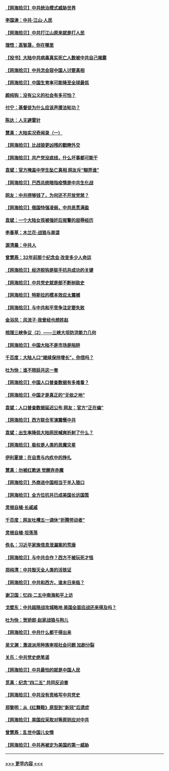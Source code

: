 #### [【网海拾贝】中共统治模式威胁世界](../pages/nsc993/n12957622.md?t=05181752) 
#### [李国涛：中共‧江山‧人民](../pages/nsc993/n12957502.md?t=05181752) 
#### [【网海拾贝】中共打江山原来就是打人民](../pages/nsc993/n12954345.md?t=05181752) 
#### [理悟：高智晟，你在哪里](../pages/nsc993/n12953115.md?t=05181752) 
#### [【投书】大陆中共病毒真实死亡人数被中共自己揭露](../pages/nsc993/n12953050.md?t=05181752) 
#### [【网海拾贝】中共怎会容中国人讨要真相](../pages/nsc993/n12952161.md?t=05181752) 
#### [【网海拾贝】中国生育率可能降至全球最低](../pages/nsc993/n12948793.md?t=05181752) 
#### [颜纯钩：没有公义的社会有多可怕？](../pages/nsc993/n12947626.md?t=05181752) 
#### [付宁：基督徒为什么应该声援法轮功？](../pages/nsc993/n12947233.md?t=05181752) 
#### [陈达：人无避雷针](../pages/nsc993/n12947098.md?t=05181752) 
#### [慧真：大陆实况奇闻录（一）](../pages/nsc993/n12945811.md?t=05181752) 
#### [【网海拾贝】比战狼更凶残的戳瞎外交](../pages/nsc993/n12945717.md?t=05181752) 
#### [【网海拾贝】共产党没底线，什么坏事都可能干](../pages/nsc993/n12942090.md?t=05181752) 
#### [袁斌：官方掩盖中学生坠亡真相 网友斥“糊弄谁”](../pages/nsc993/n12942029.md?t=05181752) 
#### [【网海拾贝】巴西总统暗指疫情是中共生化战](../pages/nsc993/n12938999.md?t=05181752) 
#### [网友：中共捞够钱了，为何还不开放党禁？](../pages/nsc993/n12938952.md?t=05181752) 
#### [【网海拾贝】俄国恃强凌弱，中共恶贯满盈](../pages/nsc993/n12936626.md?t=05181752) 
#### [袁斌：一个大陆女孩被强奸后报警的屈辱经历](../pages/nsc993/n12936547.md?t=05181752) 
#### [李春草：木兰花·战狼与美谍](../pages/nsc993/n12935995.md?t=05181752) 
#### [源清晨：中共人](../pages/nsc993/n12935589.md?t=05181752) 
#### [曾慧燕：32年前那个纪念会 改变多少人命运](../pages/nsc993/n12934233.md?t=05181752) 
#### [【网海拾贝】经济脱钩是联手抗共成功的关键](../pages/nsc993/n12934176.md?t=05181752) 
#### [【网海拾贝】中共党史就是部不断树敌史](../pages/nsc993/n12932844.md?t=05181752) 
#### [【网海拾贝】特斯拉的模本效应太震撼](../pages/nsc993/n12925626.md?t=05181752) 
#### [【网海拾贝】与中共和平竞争注定要失败](../pages/nsc993/n12923326.md?t=05181752) 
#### [金浴凤：风流子‧我曾经也想姓赵](../pages/nsc993/n12920911.md?t=05181752) 
#### [梳理三峡争议（2）——三峡大坝防洪能力几何](../pages/nsc993/n12920173.md?t=05181752) 
#### [【网海拾贝】中国大陆不是市场是陷阱](../pages/nsc993/n12920143.md?t=05181752) 
#### [千百度：大陆人口“继续保持增长”，你信吗？](../pages/nsc993/n12918946.md?t=05181752) 
#### [吐为快：谁不晓妖共这一套](../pages/nsc993/n12918941.md?t=05181752) 
#### [【网海拾贝】中国人口普查数据有多难看？](../pages/nsc993/n12917822.md?t=05181752) 
#### [【网海拾贝】中国才是真正的“无依之地”](../pages/nsc993/n12915845.md?t=05181752) 
#### [袁斌：人口普查数据延迟公布 网友：官方“正在编”](../pages/nsc993/n12915748.md?t=05181752) 
#### [【网海拾贝】西方联合军演震慑中共](../pages/nsc993/n12913466.md?t=05181752) 
#### [袁斌：出生率降低大陆网民喊爽折射了什么？](../pages/nsc993/n12913365.md?t=05181752) 
#### [【网海拾贝】极权是人类的恶魔灾星](../pages/nsc993/n12910697.md?t=05181752) 
#### [伊利夏提：在自责与内疚中的挣扎](../pages/nsc993/n12910493.md?t=05181752) 
#### [慧真：勿被红歌迷 觉醒弃赤魔](../pages/nsc993/n12910485.md?t=05181752) 
#### [【网海拾贝】外商进中国相当于羊入狼口](../pages/nsc993/n12908274.md?t=05181752) 
#### [【网海拾贝】全方位抗共已成美国长远国策](../pages/nsc993/n12906878.md?t=05181752) 
#### [灵根自植‧长戚戚](../pages/nsc993/n12905585.md?t=05181752) 
#### [千百度：网友吐槽五一调休“折腾劳动者”](../pages/nsc993/n12905934.md?t=05181752) 
#### [灵根自植‧坦荡荡](../pages/nsc993/n12905562.md?t=05181752) 
#### [佚名：习近平家族信息泄漏案的荒唐](../pages/nsc993/n12904705.md?t=05181752) 
#### [【网海拾贝】与中共合作？西方不被玩死才怪](../pages/nsc993/n12903873.md?t=05181752) 
#### [郑纯清：中共毁灭全人类的活铁证](../pages/nsc993/n12903785.md?t=05181752) 
#### [【网海拾贝】中共和西方，谁末日来临？](../pages/nsc993/n12903482.md?t=05181752) 
#### [谢卫国：忆四‧二五中南海和平上访](../pages/nsc993/n12902192.md?t=05181752) 
#### [戈壁东：中共超限战攻城略地 美国全面应战还来得及吗？](../pages/nsc993/n12902297.md?t=05181752) 
#### [吐为快：贺骄郎‧赵家战狼与狗儿](../pages/nsc993/n12902280.md?t=05181752) 
#### [【网海拾贝】中共什么都干得出来](../pages/nsc993/n12897500.md?t=05181752) 
#### [吴文渊：激进派用种族审视社会问题 加剧分裂](../pages/nsc993/n12893881.md?t=05181752) 
#### [关乐：中共党史绝笔谣](../pages/nsc993/n12897270.md?t=05181752) 
#### [【网海拾贝】中共最怕的就是中国人民](../pages/nsc993/n12894705.md?t=05181752) 
#### [觅真：纪念“四二五” 共同反迫害](../pages/nsc993/n12894553.md?t=05181752) 
#### [【网海拾贝】中共没有资格写中共党史](../pages/nsc993/n12892231.md?t=05181752) 
#### [郑黎明：从《红舞鞋》原型到“新冠”后遗症](../pages/nsc993/n12890469.md?t=05181752) 
#### [【网海拾贝】美国应采取对等原则应对中共](../pages/nsc993/n12889176.md?t=05181752) 
#### [曾慧燕：乱世中国儿女情](../pages/nsc993/n12887931.md?t=05181752) 
#### [【网海拾贝】中共再被定为美国的第一威胁](../pages/nsc993/n12887580.md?t=05181752) 

----
#### [ >>> 更早内容 <<< ](../indexes/nsc993-earlier.md)
